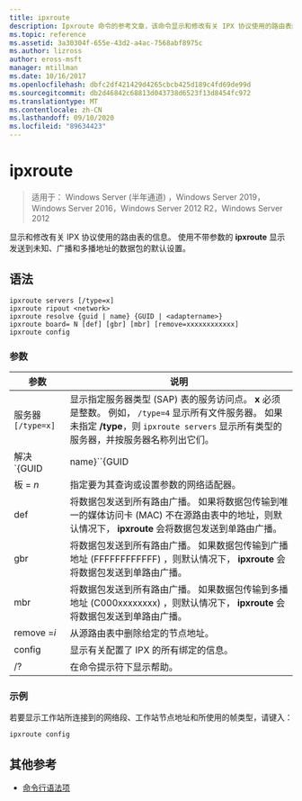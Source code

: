 ```yaml
---
title: ipxroute
description: Ipxroute 命令的参考文章，该命令显示和修改有关 IPX 协议使用的路由表的信息。
ms.topic: reference
ms.assetid: 3a30304f-655e-43d2-a4ac-7568abf8975c
ms.author: lizross
author: eross-msft
manager: mtillman
ms.date: 10/16/2017
ms.openlocfilehash: dbfc2df421429d4265cbcb425d189c4fd69de99d
ms.sourcegitcommit: db2d46842c68813d043738d6523f13d8454fc972
ms.translationtype: MT
ms.contentlocale: zh-CN
ms.lasthandoff: 09/10/2020
ms.locfileid: "89634423"
---
```

# <a name="ipxroute"></a>ipxroute

> 适用于： Windows Server (半年通道) ，Windows Server 2019，Windows Server 2016，Windows Server 2012 R2，Windows Server 2012

显示和修改有关 IPX 协议使用的路由表的信息。 使用不带参数的 **ipxroute** 显示发送到未知、广播和多播地址的数据包的默认设置。

## <a name="syntax"></a>语法

```
ipxroute servers [/type=x]
ipxroute ripout <network>
ipxroute resolve {guid | name} {GUID | <adaptername>}
ipxroute board= N [def] [gbr] [mbr] [remove=xxxxxxxxxxxx]
ipxroute config
```

### <a name="parameters"></a>参数
| 参数 | 说明 |
| ------- | -------- |
| 服务器`[/type=x]` | 显示指定服务器类型 (SAP) 表的服务访问点。 **x** 必须是整数。 例如， `/type=4` 显示所有文件服务器。 如果未指定 **/type**，则 `ipxroute servers` 显示所有类型的服务器，并按服务器名称列出它们。 |
| 解决 `{GUID | name}``{GUID | adaptername}` | 将 GUID 的名称解析为其友好名称，或解析为其 GUID 的友好名称。 |
| 板 = *n* | 指定要为其查询或设置参数的网络适配器。 |
| def | 将数据包发送到所有路由广播。 如果将数据包传输到唯一的媒体访问卡 (MAC) 不在源路由表中的地址，则默认情况下， **ipxroute** 会将数据包发送到单路由广播。 |
| gbr | 将数据包发送到所有路由广播。 如果数据包传输到广播地址 (FFFFFFFFFFFF) ，则默认情况下， **ipxroute** 会将数据包发送到单路由广播。 |
| mbr | 将数据包发送到所有路由广播。 如果数据包传输到多播地址 (C000xxxxxxxx) ，则默认情况下， **ipxroute** 会将数据包发送到单路由广播。 |
| remove =*i* | 从源路由表中删除给定的节点地址。 |
| config | 显示有关配置了 IPX 的所有绑定的信息。 |
| /? | 在命令提示符下显示帮助。 |

### <a name="examples"></a>示例

若要显示工作站所连接到的网络段、工作站节点地址和所使用的帧类型，请键入：

```
ipxroute config
```

## <a name="additional-references"></a>其他参考

- [命令行语法项](command-line-syntax-key.md)
